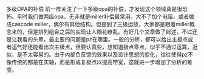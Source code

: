 多级OPA的补偿
前一阵关注了一下多级opa的补偿，才发现这个领域真是很恐怖。平时我们做两级opa，无非就是miller补偿最常用，大不了加个电阻，或者做成cascode miller，偶尔有其他结构。但是到了三级运放，大家都是跟着miller概念来的，但是排列组合之后的实现让人眼花缭乱。有好几个文章做了综述，不过还是让我看的头晕。最主要的问题是pz在哪里。一般的分析，都可以给出主极点或者运气好还能看出次主极点，但要认真些，想知道极点零点，似乎不通过运算，近似，是不太容易的。由于内部负反馈的效果以及设计思想的变化，往往使得pz不像传统的都是在实轴，而是形成复极点以提高带宽，这就进一步增加了分析的难度。 

